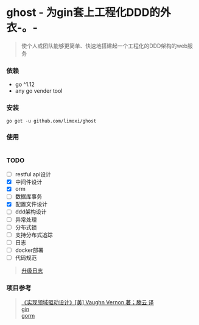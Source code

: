 # ghost - 为gin套上工程化DDD的外衣-。-
> 使个人或团队能够更简单、快速地搭建起一个工程化的DDD架构的web服务

### 依赖
- go ^1.12
- any go vender tool

### 安装
```shell script
go get -u github.com/limoxi/ghost
```

### 使用
```go

```

### TODO
- [ ] restful api设计
- [x] 中间件设计
- [x] orm
- [ ] 数据库事务
- [x] 配置文件设计
- [ ] ddd架构设计
- [ ] 异常处理
- [ ] 分布式锁
- [ ] 支持分布式追踪
- [ ] 日志
- [ ] docker部署
- [ ] 代码规范

> [升级日志](./update_log.md)

### 项目参考
>[《实现领域驱动设计》[美] Vaughn Vernon 著；滕云 译](https://item.jd.com/11423256.html)  
>[gin](https://github.com/gin-gonic/gin)  
>[gorm](https://github.com/jinzhu/gorm)  